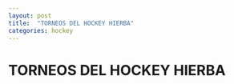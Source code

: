 ```yaml
---
layout: post
title:  "TORNEOS DEL HOCKEY HIERBA"
categories: hockey
---
```


# TORNEOS DEL HOCKEY HIERBA

